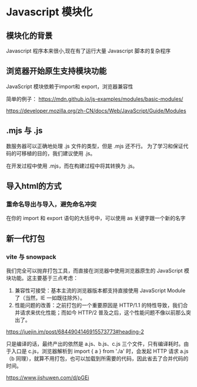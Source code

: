 # Javascript 模块化


## 模块化的背景
Javascript 程序本来很小,现在有了运行大量 Javascript 脚本的复杂程序




## 浏览器开始原生支持模块功能

JavaScript 模块依赖于import和 export，浏览器兼容性


简单的例子：
https://mdn.github.io/js-examples/modules/basic-modules/

https://developer.mozilla.org/zh-CN/docs/Web/JavaScript/Guide/Modules


## .mjs 与 .js

数服务器可以正确地处理 .js 文件的类型，但是 .mjs 还不行。
为了学习和保证代码的可移植的目的，我们建议使用 .js。

在开发过程中使用 .mjs，而在构建过程中将其转换为 .js。

## 导入html的方式

<script type="module" src="main.mjs"></script>


### 重命名导出与导入，避免命名冲突
在你的 import 和 export 语句的大括号中，可以使用 as 关键字跟一个新的名字



## 新一代打包

### vite 与 snowpack

我们完全可以抛弃打包工具，而直接在浏览器中使用浏览器原生的 JavaScript 模块功能。这主要基于三点考虑：
1. 兼容性可接受：基本主流的浏览器版本都支持直接使用 JavaScript Module 了（当然，IE 一如既往除外）。
2. 性能问题的改善：之前打包的一个重要原因是 HTTP/1.1 的特性导致，我们合并请求来优化性能；而如今 HTTP/2 普及之后，这个性能问题不像以前那么突出了。

https://juejin.im/post/6844904146915573773#heading-2

只是编译的话，最终产出的依然是 a.js、b.js、c.js 三个文件，只有编译耗时。由于入口是 c.js，浏览器解析到 import { a } from './a' 时，会发起 HTTP 请求 a.js （b 同理），就算不用打包，也可以加载到所需要的代码，因此省去了合并代码的时间。


https://www.jishuwen.com/d/pGEi



